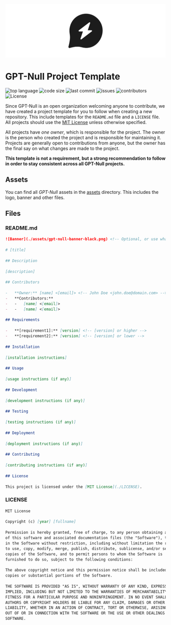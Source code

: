 ![Banner](./assets/gpt-null-banner-black.png)

# GPT-Null Project Template

![top language](https://img.shields.io/github/languages/top/gpt-null/template)
![code size](https://img.shields.io/github/languages/code-size/gpt-null/template)
![last commit](https://img.shields.io/github/last-commit/gpt-null/template)
![issues](https://img.shields.io/github/issues/gpt-null/template)
![contributors](https://img.shields.io/github/contributors/gpt-null/template)
![License](https://img.shields.io/github/license/gpt-null/template)

Since GPT-Null is an open organization welcoming anyone to contribute, we have created a project template for you to follow when creating a new repository. This include templates for the `README.md` file and a `LICENSE` file. All projects should use the [MIT License](https://opensource.org/licenses/MIT) unless otherwise specified.

All projects have _one owner_, which is responsible for the project. The owner is the person who created the project and is responsible for maintaining it. Projects are generally open to contributions from anyone, but the owner has the final say on what changes are made to the project.

**This template is not a requirement, but a strong recommendation to follow in order to stay consistent across all GPT-Null projects.**

## Assets

You can find all _GPT-Null_ assets in the [assets](./assets) directory. This includes the logo, banner and other files.

## Files

### README.md

```markdown
![Banner](./assets/gpt-null-banner-black.png) <!-- Optional, or use whatever banner you want >

# [title]

## Description

[description]

## Contributors

-   **Owner:** [name] <[email]> <!-- John Doe <john.doe@domain.com> -->
-   **Contributors:**
-   -   [name] <[email]>
-   -   [name] <[email]>

## Requirements

-   **[requirement1]:** [version] <!-- [version] or higher -->
-   **[requirement2]:** [version] <!-- [version] or lower -->

## Installation

[installation instructions]

## Usage

[usage instructions (if any)]

## Development

[development instructions (if any)]

## Testing

[testing instructions (if any)]

## Deployment

[deployment instructions (if any)]

## Contributing

[contributing instructions (if any)]

## License

This project is licensed under the [MIT License](./LICENSE).
```

### LICENSE

```markdown
MIT License

Copyright (c) [year] [fullname]

Permission is hereby granted, free of charge, to any person obtaining a copy
of this software and associated documentation files (the "Software"), to deal
in the Software without restriction, including without limitation the rights
to use, copy, modify, merge, publish, distribute, sublicense, and/or sell
copies of the Software, and to permit persons to whom the Software is
furnished to do so, subject to the following conditions:

The above copyright notice and this permission notice shall be included in all
copies or substantial portions of the Software.

THE SOFTWARE IS PROVIDED "AS IS", WITHOUT WARRANTY OF ANY KIND, EXPRESS OR
IMPLIED, INCLUDING BUT NOT LIMITED TO THE WARRANTIES OF MERCHANTABILITY,
FITNESS FOR A PARTICULAR PURPOSE AND NONINFRINGEMENT. IN NO EVENT SHALL THE
AUTHORS OR COPYRIGHT HOLDERS BE LIABLE FOR ANY CLAIM, DAMAGES OR OTHER
LIABILITY, WHETHER IN AN ACTION OF CONTRACT, TORT OR OTHERWISE, ARISING FROM,
OUT OF OR IN CONNECTION WITH THE SOFTWARE OR THE USE OR OTHER DEALINGS IN THE
SOFTWARE.
```
